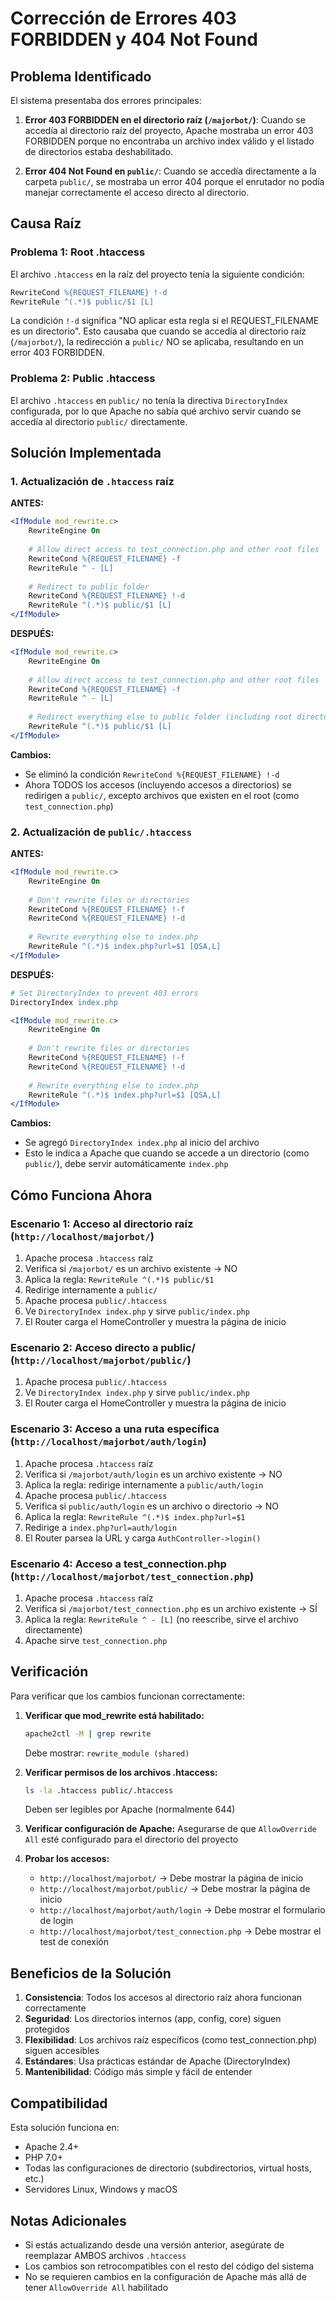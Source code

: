 # Corrección de Errores 403 FORBIDDEN y 404 Not Found

## Problema Identificado

El sistema presentaba dos errores principales:

1. **Error 403 FORBIDDEN en el directorio raíz (`/majorbot/`)**: Cuando se accedía al directorio raíz del proyecto, Apache mostraba un error 403 FORBIDDEN porque no encontraba un archivo index válido y el listado de directorios estaba deshabilitado.

2. **Error 404 Not Found en `public/`**: Cuando se accedía directamente a la carpeta `public/`, se mostraba un error 404 porque el enrutador no podía manejar correctamente el acceso directo al directorio.

## Causa Raíz

### Problema 1: Root .htaccess
El archivo `.htaccess` en la raíz del proyecto tenía la siguiente condición:

```apache
RewriteCond %{REQUEST_FILENAME} !-d
RewriteRule ^(.*)$ public/$1 [L]
```

La condición `!-d` significa "NO aplicar esta regla si el REQUEST_FILENAME es un directorio". Esto causaba que cuando se accedía al directorio raíz (`/majorbot/`), la redirección a `public/` NO se aplicaba, resultando en un error 403 FORBIDDEN.

### Problema 2: Public .htaccess
El archivo `.htaccess` en `public/` no tenía la directiva `DirectoryIndex` configurada, por lo que Apache no sabía qué archivo servir cuando se accedía al directorio `public/` directamente.

## Solución Implementada

### 1. Actualización de `.htaccess` raíz

**ANTES:**
```apache
<IfModule mod_rewrite.c>
    RewriteEngine On
    
    # Allow direct access to test_connection.php and other root files
    RewriteCond %{REQUEST_FILENAME} -f
    RewriteRule ^ - [L]
    
    # Redirect to public folder
    RewriteCond %{REQUEST_FILENAME} !-d
    RewriteRule ^(.*)$ public/$1 [L]
</IfModule>
```

**DESPUÉS:**
```apache
<IfModule mod_rewrite.c>
    RewriteEngine On
    
    # Allow direct access to test_connection.php and other root files
    RewriteCond %{REQUEST_FILENAME} -f
    RewriteRule ^ - [L]
    
    # Redirect everything else to public folder (including root directory access)
    RewriteRule ^(.*)$ public/$1 [L]
</IfModule>
```

**Cambios:**
- Se eliminó la condición `RewriteCond %{REQUEST_FILENAME} !-d`
- Ahora TODOS los accesos (incluyendo accesos a directorios) se redirigen a `public/`, excepto archivos que existen en el root (como `test_connection.php`)

### 2. Actualización de `public/.htaccess`

**ANTES:**
```apache
<IfModule mod_rewrite.c>
    RewriteEngine On
    
    # Don't rewrite files or directories
    RewriteCond %{REQUEST_FILENAME} !-f
    RewriteCond %{REQUEST_FILENAME} !-d
    
    # Rewrite everything else to index.php
    RewriteRule ^(.*)$ index.php?url=$1 [QSA,L]
</IfModule>
```

**DESPUÉS:**
```apache
# Set DirectoryIndex to prevent 403 errors
DirectoryIndex index.php

<IfModule mod_rewrite.c>
    RewriteEngine On
    
    # Don't rewrite files or directories
    RewriteCond %{REQUEST_FILENAME} !-f
    RewriteCond %{REQUEST_FILENAME} !-d
    
    # Rewrite everything else to index.php
    RewriteRule ^(.*)$ index.php?url=$1 [QSA,L]
</IfModule>
```

**Cambios:**
- Se agregó `DirectoryIndex index.php` al inicio del archivo
- Esto le indica a Apache que cuando se accede a un directorio (como `public/`), debe servir automáticamente `index.php`

## Cómo Funciona Ahora

### Escenario 1: Acceso al directorio raíz (`http://localhost/majorbot/`)

1. Apache procesa `.htaccess` raíz
2. Verifica si `/majorbot/` es un archivo existente → NO
3. Aplica la regla: `RewriteRule ^(.*)$ public/$1`
4. Redirige internamente a `public/`
5. Apache procesa `public/.htaccess`
6. Ve `DirectoryIndex index.php` y sirve `public/index.php`
7. El Router carga el HomeController y muestra la página de inicio

### Escenario 2: Acceso directo a public/ (`http://localhost/majorbot/public/`)

1. Apache procesa `public/.htaccess`
2. Ve `DirectoryIndex index.php` y sirve `public/index.php`
3. El Router carga el HomeController y muestra la página de inicio

### Escenario 3: Acceso a una ruta específica (`http://localhost/majorbot/auth/login`)

1. Apache procesa `.htaccess` raíz
2. Verifica si `/majorbot/auth/login` es un archivo existente → NO
3. Aplica la regla: redirige internamente a `public/auth/login`
4. Apache procesa `public/.htaccess`
5. Verifica si `public/auth/login` es un archivo o directorio → NO
6. Aplica la regla: `RewriteRule ^(.*)$ index.php?url=$1`
7. Redirige a `index.php?url=auth/login`
8. El Router parsea la URL y carga `AuthController->login()`

### Escenario 4: Acceso a test_connection.php (`http://localhost/majorbot/test_connection.php`)

1. Apache procesa `.htaccess` raíz
2. Verifica si `/majorbot/test_connection.php` es un archivo existente → SÍ
3. Aplica la regla: `RewriteRule ^ - [L]` (no reescribe, sirve el archivo directamente)
4. Apache sirve `test_connection.php`

## Verificación

Para verificar que los cambios funcionan correctamente:

1. **Verificar que mod_rewrite está habilitado:**
   ```bash
   apache2ctl -M | grep rewrite
   ```
   Debe mostrar: `rewrite_module (shared)`

2. **Verificar permisos de los archivos .htaccess:**
   ```bash
   ls -la .htaccess public/.htaccess
   ```
   Deben ser legibles por Apache (normalmente 644)

3. **Verificar configuración de Apache:**
   Asegurarse de que `AllowOverride All` esté configurado para el directorio del proyecto

4. **Probar los accesos:**
   - `http://localhost/majorbot/` → Debe mostrar la página de inicio
   - `http://localhost/majorbot/public/` → Debe mostrar la página de inicio
   - `http://localhost/majorbot/auth/login` → Debe mostrar el formulario de login
   - `http://localhost/majorbot/test_connection.php` → Debe mostrar el test de conexión

## Beneficios de la Solución

1. **Consistencia**: Todos los accesos al directorio raíz ahora funcionan correctamente
2. **Seguridad**: Los directorios internos (app, config, core) siguen protegidos
3. **Flexibilidad**: Los archivos raíz específicos (como test_connection.php) siguen accesibles
4. **Estándares**: Usa prácticas estándar de Apache (DirectoryIndex)
5. **Mantenibilidad**: Código más simple y fácil de entender

## Compatibilidad

Esta solución funciona en:
- Apache 2.4+
- PHP 7.0+
- Todas las configuraciones de directorio (subdirectorios, virtual hosts, etc.)
- Servidores Linux, Windows y macOS

## Notas Adicionales

- Si estás actualizando desde una versión anterior, asegúrate de reemplazar AMBOS archivos `.htaccess`
- Los cambios son retrocompatibles con el resto del código del sistema
- No se requieren cambios en la configuración de Apache más allá de tener `AllowOverride All` habilitado
